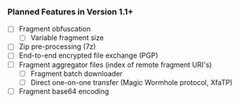 ### Planned Features in Version 1.1+

- [ ] Fragment obfuscation
  - [ ] Variable fragment size
- [ ] Zip pre-processing (7z)
- [ ] End-to-end encrypted file exchange (PGP)
- [ ] Fragment aggregator files (index of remote fragment URI's)
  - [ ] Fragment batch downloader
  - [ ] Direct one-on-one transfer (Magic Wormhole protocol, XfaTP)
- [ ] Fragment base64 encoding

